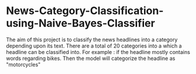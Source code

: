 # News-Category-Classification-using-Naive-Bayes-Classifier
The aim of this project is to classify the news headlines into a category depending upon its text.
There are a total of 20 categories into a which a headline can be classified into.
For example : if the headline mostly contains words regarding bikes. Then the model will categorize the headline as "motorcycles"
